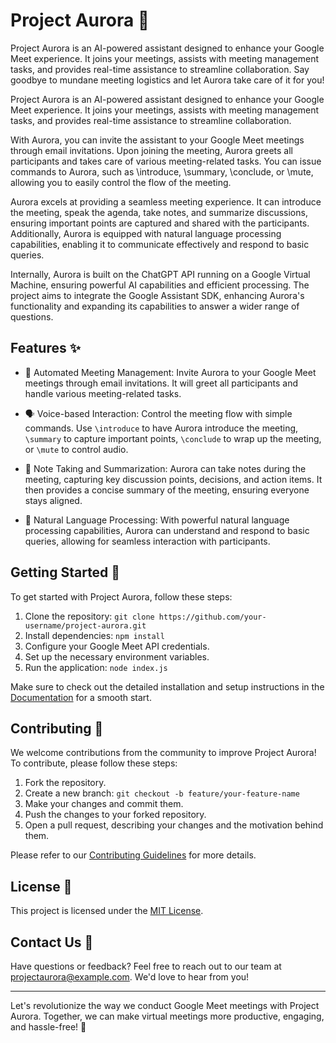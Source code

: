# Project Aurora 🌟

Project Aurora is an AI-powered assistant designed to enhance your Google Meet experience. It joins your meetings, assists with meeting management tasks, and provides real-time assistance to streamline collaboration. Say goodbye to mundane meeting logistics and let Aurora take care of it for you!

Project Aurora is an AI-powered assistant designed to enhance your Google Meet experience. It joins your meetings, assists with meeting management tasks, and provides real-time assistance to streamline collaboration.

With Aurora, you can invite the assistant to your Google Meet meetings through email invitations. Upon joining the meeting, Aurora greets all participants and takes care of various meeting-related tasks. You can issue commands to Aurora, such as \introduce, \summary, \conclude, or \mute, allowing you to easily control the flow of the meeting.

Aurora excels at providing a seamless meeting experience. It can introduce the meeting, speak the agenda, take notes, and summarize discussions, ensuring important points are captured and shared with the participants. Additionally, Aurora is equipped with natural language processing capabilities, enabling it to communicate effectively and respond to basic queries.

Internally, Aurora is built on the ChatGPT API running on a Google Virtual Machine, ensuring powerful AI capabilities and efficient processing. The project aims to integrate the Google Assistant SDK, enhancing Aurora's functionality and expanding its capabilities to answer a wider range of questions.

## Features ✨

- 🤖 Automated Meeting Management: Invite Aurora to your Google Meet meetings through email invitations. It will greet all participants and handle various meeting-related tasks.

- 🗣️ Voice-based Interaction: Control the meeting flow with simple commands. Use `\introduce` to have Aurora introduce the meeting, `\summary` to capture important points, `\conclude` to wrap up the meeting, or `\mute` to control audio.

- 📝 Note Taking and Summarization: Aurora can take notes during the meeting, capturing key discussion points, decisions, and action items. It then provides a concise summary of the meeting, ensuring everyone stays aligned.

- 🤝 Natural Language Processing: With powerful natural language processing capabilities, Aurora can understand and respond to basic queries, allowing for seamless interaction with participants.

## Getting Started 🚀

To get started with Project Aurora, follow these steps:

1. Clone the repository: `git clone https://github.com/your-username/project-aurora.git`
2. Install dependencies: `npm install`
3. Configure your Google Meet API credentials.
4. Set up the necessary environment variables.
5. Run the application: `node index.js`

Make sure to check out the detailed installation and setup instructions in the [Documentation](docs/setup.md) for a smooth start.

## Contributing 👥

We welcome contributions from the community to improve Project Aurora! To contribute, please follow these steps:

1. Fork the repository.
2. Create a new branch: `git checkout -b feature/your-feature-name`
3. Make your changes and commit them.
4. Push the changes to your forked repository.
5. Open a pull request, describing your changes and the motivation behind them.

Please refer to our [Contributing Guidelines](CONTRIBUTING.md) for more details.

## License 📝

This project is licensed under the [MIT License](LICENSE).

## Contact Us 📧

Have questions or feedback? Feel free to reach out to our team at [projectaurora@example.com](mailto:projectaurora@example.com). We'd love to hear from you!

---

Let's revolutionize the way we conduct Google Meet meetings with Project Aurora. Together, we can make virtual meetings more productive, engaging, and hassle-free! 🚀

